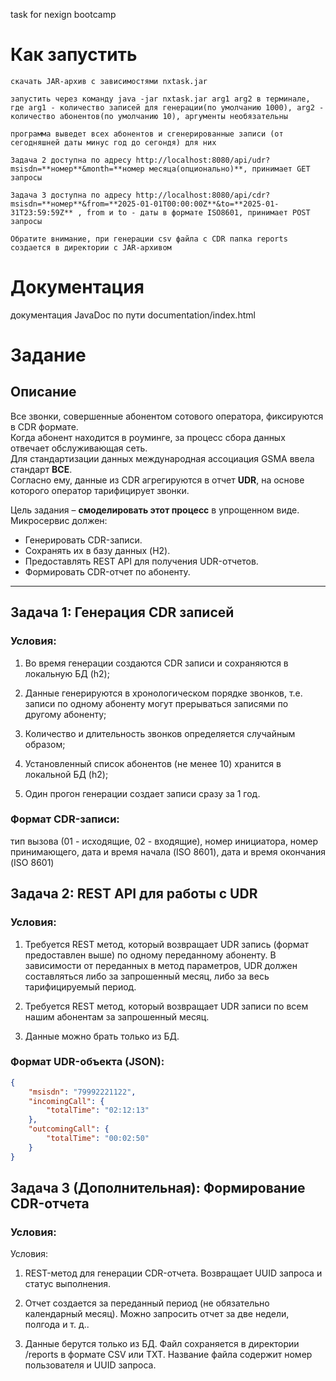 task for nexign bootcamp
# Как запустить

	скачать JAR-архив с зависимостями nxtask.jar 

	запустить через команду java -jar nxtask.jar arg1 arg2 в терминале, где arg1 - количество записей для генерации(по умолчанию 1000), arg2 - количество абонентов(по умолчанию 10), аргументы необязательны
	
	программа выведет всех абонентов и сгенерированные записи (от сегодняшней даты минус год до сегондя) для них
	
	Задача 2 доступна по адресу http://localhost:8080/api/udr?msisdn=**номер**&month=**номер месяца(опционально)**, принимает GET запросы
	 
	Задача 3 доступна по адресу http://localhost:8080/api/cdr?msisdn=**номер**&from=**2025-01-01T00:00:00Z**&to=**2025-01-31T23:59:59Z** , from и to - даты в формате ISO8601, принимает POST запросы
	
	Обратите внимание, при генерации csv файла с CDR папка reports создается в директории с JAR-архивом
# Документация

документация JavaDoc по пути documentation/index.html
# Задание

## Описание

Все звонки, совершенные абонентом сотового оператора, фиксируются в CDR формате.  
Когда абонент находится в роуминге, за процесс сбора данных отвечает обслуживающая сеть.  
Для стандартизации данных международная ассоциация GSMA ввела стандарт **BCE**.  
Согласно ему, данные из CDR агрегируются в отчет **UDR**, на основе которого оператор тарифицирует звонки.

Цель задания – **смоделировать этот процесс** в упрощенном виде.  
Микросервис должен:
- Генерировать CDR-записи.
- Сохранять их в базу данных (H2).
- Предоставлять REST API для получения UDR-отчетов.
- Формировать CDR-отчет по абоненту.

---

## Задача 1: Генерация CDR записей

### Условия:
1.	Во время генерации создаются CDR записи и сохраняются в локальную БД (h2);

2.	Данные генерируются в хронологическом порядке звонков, т.е. записи по одному абоненту могут прерываться записями по другому абоненту;

3.	Количество и длительность звонков определяется случайным образом;

4.	Установленный список абонентов (не менее 10) хранится в локальной БД (h2);

5.	Один прогон генерации создает записи сразу за 1 год.

### Формат CDR-записи:

тип вызова (01 - исходящие, 02 - входящие), номер инициатора, номер принимающего, дата и время начала (ISO 8601), дата и время окончания (ISO 8601)

## Задача 2: REST API для работы с UDR

### Условия:
1.  Требуется REST метод, который возвращает UDR запись (формат предоставлен выше) по одному переданному абоненту. В зависимости от переданных в метод параметров, UDR должен составляться либо за запрошенный месяц, либо за весь тарифицируемый период.

2.  Требуется REST метод, который возвращает UDR записи по всем нашим абонентам за запрошенный месяц.

3.  Данные можно брать только из БД.

### Формат UDR-объекта (JSON):

```json
{
    "msisdn": "79992221122",
    "incomingCall": {
        "totalTime": "02:12:13"
    },
    "outcomingCall": {
        "totalTime": "00:02:50"
    }
}
```

## Задача 3 (Дополнительная): Формирование CDR-отчета

### Условия:
Условия:

1.	REST-метод для генерации CDR-отчета.
Возвращает UUID запроса и статус выполнения.

2.	Отчет создается за переданный период (не обязательно календарный месяц).
Можно запросить отчет за две недели, полгода и т. д..

3.	Данные берутся только из БД.
Файл сохраняется в директории /reports в формате CSV или TXT.
Название файла содержит номер пользователя и UUID запроса.
